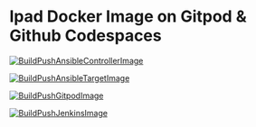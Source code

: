 # Ipad Docker Image on Gitpod & Github Codespaces
[![BuildPushAnsibleControllerImage](https://github.com/AymanZahran/IpadGitpodWorkspace/actions/workflows/BuildPushAnsibleControllerImage.yml/badge.svg)](https://github.com/AymanZahran/IpadGitpodWorkspace/actions/workflows/BuildPushAnsibleControllerImage.yml)


[![BuildPushAnsibleTargetImage](https://github.com/AymanZahran/IpadGitpodWorkspace/actions/workflows/BuildPushAnsibleTargetImage.yml/badge.svg)](https://github.com/AymanZahran/IpadGitpodWorkspace/actions/workflows/BuildPushAnsibleTargetImage.yml)

[![BuildPushGitpodImage](https://github.com/AymanZahran/IpadGitpodWorkspace/actions/workflows/BuildPushGitpodImage.yml/badge.svg)](https://github.com/AymanZahran/IpadGitpodWorkspace/actions/workflows/BuildPushGitpodImage.yml)

[![BuildPushJenkinsImage](https://github.com/AymanZahran/IpadGitpodWorkspace/actions/workflows/BuildPushJenkinsImage.yml/badge.svg)](https://github.com/AymanZahran/IpadGitpodWorkspace/actions/workflows/BuildPushJenkinsImage.yml)